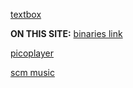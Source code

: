 [textbox](https://stackoverflow.com/questions/54991362/use-text-box-to-go-to-a-specific-page)

**ON THIS SITE:** [binaries link](https://github.com/starg3n/starg3n.github.io/blob/main/gba/user_scripts/IodineGBACoreGlueCode.js)

[picoplayer](https://github.com/egordorichev/pico-player/tree/master)

[scm music](https://www.scmplayer.net/)
